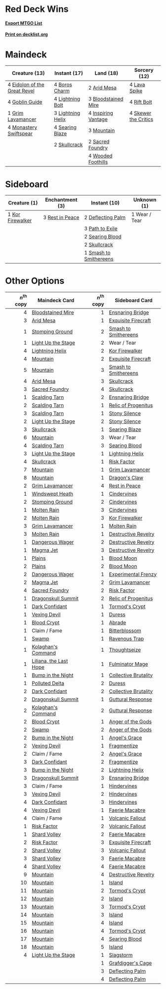 # Red Deck Wins

#### [Export MTGO List](../collection/Red%20Deck%20Wins/Red%20Deck%20Wins.txt)
#### [Print on decklist.org](http://decklist.org/?deckmain=2%09Arid%20Mesa%0A3%09Bloodstained%20Mire%0A4%09Boros%20Charm%0A4%09Eidolon%20of%20the%20Great%20Revel%0A4%09Goblin%20Guide%0A1%09Grim%20Lavamancer%0A4%09Inspiring%20Vantage%0A4%09Lava%20Spike%0A4%09Lightning%20Bolt%0A3%09Lightning%20Helix%0A4%09Monastery%20Swiftspear%0A3%09Mountain%0A4%09Rift%20Bolt%0A2%09Sacred%20Foundry%0A4%09Searing%20Blaze%0A4%09Skewer%20the%20Critics%0A2%09Skullcrack%0A4%09Wooded%20Foothills&deckside=2%09Deflecting%20Palm%0A1%09Kor%20Firewalker%0A3%09Path%20to%20Exile%0A3%09Rest%20in%20Peace%0A2%09Searing%20Blood%0A2%09Skullcrack%0A1%09Smash%20to%20Smithereens%0A1%09Wear%20/%20Tear)
# Maindeck

|                                             Creature (13)                                             |                                        Instant (17)                                        |                                          Land (18)                                           |                                         Sorcery (12)                                          |
|-------------------------------------------------------------------------------------------------------|--------------------------------------------------------------------------------------------|----------------------------------------------------------------------------------------------|-----------------------------------------------------------------------------------------------|
|4 [Eidolon of the Great Revel](http://gatherer.wizards.com/Pages/Card/Details.aspx?multiverseid=442117)|4 [Boros Charm](http://gatherer.wizards.com/Pages/Card/Details.aspx?multiverseid=442188)    |2 [Arid Mesa](http://gatherer.wizards.com/Pages/Card/Details.aspx?multiverseid=405092)        |4 [Lava Spike](http://gatherer.wizards.com/Pages/Card/Details.aspx?multiverseid=79084)         |
|4 [Goblin Guide](http://gatherer.wizards.com/Pages/Card/Details.aspx?multiverseid=425921)              |4 [Lightning Bolt](http://gatherer.wizards.com/Pages/Card/Details.aspx?multiverseid=806)    |3 [Bloodstained Mire](http://gatherer.wizards.com/Pages/Card/Details.aspx?multiverseid=405094)|4 [Rift Bolt](http://gatherer.wizards.com/Pages/Card/Details.aspx?multiverseid=426589)         |
|1 [Grim Lavamancer](http://gatherer.wizards.com/Pages/Card/Details.aspx?multiverseid=430589)           |3 [Lightning Helix](http://gatherer.wizards.com/Pages/Card/Details.aspx?multiverseid=249386)|4 [Inspiring Vantage](http://gatherer.wizards.com/Pages/Card/Details.aspx?multiverseid=417819)|4 [Skewer the Critics](http://gatherer.wizards.com/Pages/Card/Details.aspx?multiverseid=457259)|
|4 [Monastery Swiftspear](http://gatherer.wizards.com/Pages/Card/Details.aspx?multiverseid=438706)      |4 [Searing Blaze](http://gatherer.wizards.com/Pages/Card/Details.aspx?multiverseid=270873)  |3 [Mountain](http://gatherer.wizards.com/Pages/Card/Details.aspx?multiverseid=439859)         |                                                                                               |
|                                                                                                       |2 [Skullcrack](http://gatherer.wizards.com/Pages/Card/Details.aspx?multiverseid=366238)     |2 [Sacred Foundry](http://gatherer.wizards.com/Pages/Card/Details.aspx?multiverseid=405106)   |                                                                                               |
|                                                                                                       |                                                                                            |4 [Wooded Foothills](http://gatherer.wizards.com/Pages/Card/Details.aspx?multiverseid=405116) |                                                                                               |


# Sideboard

|                                       Creature (1)                                        |                                     Enchantment (3)                                      |                                          Instant (10)                                           | Unknown (1) |
|-------------------------------------------------------------------------------------------|------------------------------------------------------------------------------------------|-------------------------------------------------------------------------------------------------|-------------|
|1 [Kor Firewalker](http://gatherer.wizards.com/Pages/Card/Details.aspx?multiverseid=442010)|3 [Rest in Peace](http://gatherer.wizards.com/Pages/Card/Details.aspx?multiverseid=442021)|2 [Deflecting Palm](http://gatherer.wizards.com/Pages/Card/Details.aspx?multiverseid=386516)     |1 Wear / Tear|
|                                                                                           |                                                                                          |3 [Path to Exile](http://gatherer.wizards.com/Pages/Card/Details.aspx?multiverseid=220511)       |             |
|                                                                                           |                                                                                          |2 [Searing Blood](http://gatherer.wizards.com/Pages/Card/Details.aspx?multiverseid=378483)       |             |
|                                                                                           |                                                                                          |2 [Skullcrack](http://gatherer.wizards.com/Pages/Card/Details.aspx?multiverseid=366238)          |             |
|                                                                                           |                                                                                          |1 [Smash to Smithereens](http://gatherer.wizards.com/Pages/Card/Details.aspx?multiverseid=397795)|             |


# Other Options

|*n*<sup>th</sup> copy|                                          Maindeck Card                                          |*n*<sup>th</sup> copy|                                        Sideboard Card                                         |
|--------------------:|-------------------------------------------------------------------------------------------------|--------------------:|-----------------------------------------------------------------------------------------------|
|                    4|[Bloodstained Mire](http://gatherer.wizards.com/Pages/Card/Details.aspx?multiverseid=405094)     |                    1|[Ensnaring Bridge](http://gatherer.wizards.com/Pages/Card/Details.aspx?multiverseid=15866)     |
|                    3|[Arid Mesa](http://gatherer.wizards.com/Pages/Card/Details.aspx?multiverseid=405092)             |                    1|[Exquisite Firecraft](http://gatherer.wizards.com/Pages/Card/Details.aspx?multiverseid=398513) |
|                    1|[Stomping Ground](http://gatherer.wizards.com/Pages/Card/Details.aspx?multiverseid=405110)       |                    2|[Smash to Smithereens](http://gatherer.wizards.com/Pages/Card/Details.aspx?multiverseid=397795)|
|                    1|[Light Up the Stage](http://gatherer.wizards.com/Pages/Card/Details.aspx?multiverseid=457251)    |                    2|Wear / Tear                                                                                    |
|                    4|[Lightning Helix](http://gatherer.wizards.com/Pages/Card/Details.aspx?multiverseid=249386)       |                    2|[Kor Firewalker](http://gatherer.wizards.com/Pages/Card/Details.aspx?multiverseid=442010)      |
|                    4|[Mountain](http://gatherer.wizards.com/Pages/Card/Details.aspx?multiverseid=439859)              |                    2|[Exquisite Firecraft](http://gatherer.wizards.com/Pages/Card/Details.aspx?multiverseid=398513) |
|                    5|[Mountain](http://gatherer.wizards.com/Pages/Card/Details.aspx?multiverseid=439859)              |                    3|[Smash to Smithereens](http://gatherer.wizards.com/Pages/Card/Details.aspx?multiverseid=397795)|
|                    4|[Arid Mesa](http://gatherer.wizards.com/Pages/Card/Details.aspx?multiverseid=405092)             |                    3|[Skullcrack](http://gatherer.wizards.com/Pages/Card/Details.aspx?multiverseid=366238)          |
|                    3|[Sacred Foundry](http://gatherer.wizards.com/Pages/Card/Details.aspx?multiverseid=405106)        |                    4|[Skullcrack](http://gatherer.wizards.com/Pages/Card/Details.aspx?multiverseid=366238)          |
|                    1|[Scalding Tarn](http://gatherer.wizards.com/Pages/Card/Details.aspx?multiverseid=405107)         |                    2|[Ensnaring Bridge](http://gatherer.wizards.com/Pages/Card/Details.aspx?multiverseid=15866)     |
|                    2|[Scalding Tarn](http://gatherer.wizards.com/Pages/Card/Details.aspx?multiverseid=405107)         |                    1|[Relic of Progenitus](http://gatherer.wizards.com/Pages/Card/Details.aspx?multiverseid=174824) |
|                    3|[Scalding Tarn](http://gatherer.wizards.com/Pages/Card/Details.aspx?multiverseid=405107)         |                    1|[Stony Silence](http://gatherer.wizards.com/Pages/Card/Details.aspx?multiverseid=247425)       |
|                    2|[Light Up the Stage](http://gatherer.wizards.com/Pages/Card/Details.aspx?multiverseid=457251)    |                    2|[Stony Silence](http://gatherer.wizards.com/Pages/Card/Details.aspx?multiverseid=247425)       |
|                    3|[Skullcrack](http://gatherer.wizards.com/Pages/Card/Details.aspx?multiverseid=366238)            |                    1|[Searing Blaze](http://gatherer.wizards.com/Pages/Card/Details.aspx?multiverseid=270873)       |
|                    6|[Mountain](http://gatherer.wizards.com/Pages/Card/Details.aspx?multiverseid=439859)              |                    3|Wear / Tear                                                                                    |
|                    4|[Scalding Tarn](http://gatherer.wizards.com/Pages/Card/Details.aspx?multiverseid=405107)         |                    3|[Searing Blood](http://gatherer.wizards.com/Pages/Card/Details.aspx?multiverseid=378483)       |
|                    3|[Light Up the Stage](http://gatherer.wizards.com/Pages/Card/Details.aspx?multiverseid=457251)    |                    1|[Lightning Helix](http://gatherer.wizards.com/Pages/Card/Details.aspx?multiverseid=249386)     |
|                    4|[Skullcrack](http://gatherer.wizards.com/Pages/Card/Details.aspx?multiverseid=366238)            |                    1|[Risk Factor](http://gatherer.wizards.com/Pages/Card/Details.aspx?multiverseid=452863)         |
|                    7|[Mountain](http://gatherer.wizards.com/Pages/Card/Details.aspx?multiverseid=439859)              |                    1|[Grim Lavamancer](http://gatherer.wizards.com/Pages/Card/Details.aspx?multiverseid=430589)     |
|                    8|[Mountain](http://gatherer.wizards.com/Pages/Card/Details.aspx?multiverseid=439859)              |                    1|[Dragon's Claw](http://gatherer.wizards.com/Pages/Card/Details.aspx?multiverseid=129527)       |
|                    2|[Grim Lavamancer](http://gatherer.wizards.com/Pages/Card/Details.aspx?multiverseid=430589)       |                    4|[Rest in Peace](http://gatherer.wizards.com/Pages/Card/Details.aspx?multiverseid=442021)       |
|                    1|[Windswept Heath](http://gatherer.wizards.com/Pages/Card/Details.aspx?multiverseid=405115)       |                    1|[Cindervines](http://gatherer.wizards.com/Pages/Card/Details.aspx?multiverseid=457305)         |
|                    2|[Stomping Ground](http://gatherer.wizards.com/Pages/Card/Details.aspx?multiverseid=405110)       |                    2|[Cindervines](http://gatherer.wizards.com/Pages/Card/Details.aspx?multiverseid=457305)         |
|                    1|[Molten Rain](http://gatherer.wizards.com/Pages/Card/Details.aspx?multiverseid=425928)           |                    3|[Cindervines](http://gatherer.wizards.com/Pages/Card/Details.aspx?multiverseid=457305)         |
|                    2|[Molten Rain](http://gatherer.wizards.com/Pages/Card/Details.aspx?multiverseid=425928)           |                    3|[Kor Firewalker](http://gatherer.wizards.com/Pages/Card/Details.aspx?multiverseid=442010)      |
|                    3|[Grim Lavamancer](http://gatherer.wizards.com/Pages/Card/Details.aspx?multiverseid=430589)       |                    1|[Molten Rain](http://gatherer.wizards.com/Pages/Card/Details.aspx?multiverseid=425928)         |
|                    3|[Molten Rain](http://gatherer.wizards.com/Pages/Card/Details.aspx?multiverseid=425928)           |                    1|[Destructive Revelry](http://gatherer.wizards.com/Pages/Card/Details.aspx?multiverseid=373351) |
|                    1|[Dangerous Wager](http://gatherer.wizards.com/Pages/Card/Details.aspx?multiverseid=240202)       |                    2|[Destructive Revelry](http://gatherer.wizards.com/Pages/Card/Details.aspx?multiverseid=373351) |
|                    1|[Magma Jet](http://gatherer.wizards.com/Pages/Card/Details.aspx?multiverseid=51180)              |                    3|[Destructive Revelry](http://gatherer.wizards.com/Pages/Card/Details.aspx?multiverseid=373351) |
|                    1|[Plains](http://gatherer.wizards.com/Pages/Card/Details.aspx?multiverseid=439856)                |                    1|[Blood Moon](http://gatherer.wizards.com/Pages/Card/Details.aspx?multiverseid=45386)           |
|                    2|[Plains](http://gatherer.wizards.com/Pages/Card/Details.aspx?multiverseid=439856)                |                    2|[Blood Moon](http://gatherer.wizards.com/Pages/Card/Details.aspx?multiverseid=45386)           |
|                    2|[Dangerous Wager](http://gatherer.wizards.com/Pages/Card/Details.aspx?multiverseid=240202)       |                    1|[Experimental Frenzy](http://gatherer.wizards.com/Pages/Card/Details.aspx?multiverseid=452849) |
|                    2|[Magma Jet](http://gatherer.wizards.com/Pages/Card/Details.aspx?multiverseid=51180)              |                    2|[Grim Lavamancer](http://gatherer.wizards.com/Pages/Card/Details.aspx?multiverseid=430589)     |
|                    4|[Sacred Foundry](http://gatherer.wizards.com/Pages/Card/Details.aspx?multiverseid=405106)        |                    2|[Risk Factor](http://gatherer.wizards.com/Pages/Card/Details.aspx?multiverseid=452863)         |
|                    1|[Dragonskull Summit](http://gatherer.wizards.com/Pages/Card/Details.aspx?multiverseid=420909)    |                    2|[Relic of Progenitus](http://gatherer.wizards.com/Pages/Card/Details.aspx?multiverseid=174824) |
|                    1|[Dark Confidant](http://gatherer.wizards.com/Pages/Card/Details.aspx?multiverseid=397731)        |                    1|[Tormod's Crypt](http://gatherer.wizards.com/Pages/Card/Details.aspx?multiverseid=389723)      |
|                    1|[Vexing Devil](http://gatherer.wizards.com/Pages/Card/Details.aspx?multiverseid=278257)          |                    1|[Duress](http://gatherer.wizards.com/Pages/Card/Details.aspx?multiverseid=14557)               |
|                    1|[Blood Crypt](http://gatherer.wizards.com/Pages/Card/Details.aspx?multiverseid=97102)            |                    1|[Abrade](http://gatherer.wizards.com/Pages/Card/Details.aspx?multiverseid=430772)              |
|                    1|Claim / Fame                                                                                     |                    1|[Bitterblossom](http://gatherer.wizards.com/Pages/Card/Details.aspx?multiverseid=397701)       |
|                    1|[Swamp](http://gatherer.wizards.com/Pages/Card/Details.aspx?multiverseid=439858)                 |                    1|[Ravenous Trap](http://gatherer.wizards.com/Pages/Card/Details.aspx?multiverseid=197537)       |
|                    1|[Kolaghan's Command](http://gatherer.wizards.com/Pages/Card/Details.aspx?multiverseid=394613)    |                    1|[Thoughtseize](http://gatherer.wizards.com/Pages/Card/Details.aspx?multiverseid=438676)        |
|                    1|[Liliana, the Last Hope](http://gatherer.wizards.com/Pages/Card/Details.aspx?multiverseid=414388)|                    1|[Fulminator Mage](http://gatherer.wizards.com/Pages/Card/Details.aspx?multiverseid=397686)     |
|                    1|[Bump in the Night](http://gatherer.wizards.com/Pages/Card/Details.aspx?multiverseid=368490)     |                    1|[Collective Brutality](http://gatherer.wizards.com/Pages/Card/Details.aspx?multiverseid=414380)|
|                    1|[Polluted Delta](http://gatherer.wizards.com/Pages/Card/Details.aspx?multiverseid=405104)        |                    2|[Duress](http://gatherer.wizards.com/Pages/Card/Details.aspx?multiverseid=14557)               |
|                    2|[Dark Confidant](http://gatherer.wizards.com/Pages/Card/Details.aspx?multiverseid=397731)        |                    2|[Collective Brutality](http://gatherer.wizards.com/Pages/Card/Details.aspx?multiverseid=414380)|
|                    2|[Dragonskull Summit](http://gatherer.wizards.com/Pages/Card/Details.aspx?multiverseid=420909)    |                    1|[Guttural Response](http://gatherer.wizards.com/Pages/Card/Details.aspx?multiverseid=426628)   |
|                    2|[Kolaghan's Command](http://gatherer.wizards.com/Pages/Card/Details.aspx?multiverseid=394613)    |                    2|[Guttural Response](http://gatherer.wizards.com/Pages/Card/Details.aspx?multiverseid=426628)   |
|                    2|[Blood Crypt](http://gatherer.wizards.com/Pages/Card/Details.aspx?multiverseid=97102)            |                    1|[Anger of the Gods](http://gatherer.wizards.com/Pages/Card/Details.aspx?multiverseid=438682)   |
|                    2|[Swamp](http://gatherer.wizards.com/Pages/Card/Details.aspx?multiverseid=439858)                 |                    2|[Anger of the Gods](http://gatherer.wizards.com/Pages/Card/Details.aspx?multiverseid=438682)   |
|                    2|[Bump in the Night](http://gatherer.wizards.com/Pages/Card/Details.aspx?multiverseid=368490)     |                    1|[Angel's Grace](http://gatherer.wizards.com/Pages/Card/Details.aspx?multiverseid=370545)       |
|                    2|[Vexing Devil](http://gatherer.wizards.com/Pages/Card/Details.aspx?multiverseid=278257)          |                    1|[Fragmentize](http://gatherer.wizards.com/Pages/Card/Details.aspx?multiverseid=417587)         |
|                    2|Claim / Fame                                                                                     |                    2|[Angel's Grace](http://gatherer.wizards.com/Pages/Card/Details.aspx?multiverseid=370545)       |
|                    3|[Dark Confidant](http://gatherer.wizards.com/Pages/Card/Details.aspx?multiverseid=397731)        |                    2|[Fragmentize](http://gatherer.wizards.com/Pages/Card/Details.aspx?multiverseid=417587)         |
|                    3|[Bump in the Night](http://gatherer.wizards.com/Pages/Card/Details.aspx?multiverseid=368490)     |                    2|[Lightning Helix](http://gatherer.wizards.com/Pages/Card/Details.aspx?multiverseid=249386)     |
|                    3|[Dragonskull Summit](http://gatherer.wizards.com/Pages/Card/Details.aspx?multiverseid=420909)    |                    3|[Ensnaring Bridge](http://gatherer.wizards.com/Pages/Card/Details.aspx?multiverseid=15866)     |
|                    3|Claim / Fame                                                                                     |                    1|[Hindervines](http://gatherer.wizards.com/Pages/Card/Details.aspx?multiverseid=366459)         |
|                    3|[Vexing Devil](http://gatherer.wizards.com/Pages/Card/Details.aspx?multiverseid=278257)          |                    2|[Hindervines](http://gatherer.wizards.com/Pages/Card/Details.aspx?multiverseid=366459)         |
|                    4|[Dark Confidant](http://gatherer.wizards.com/Pages/Card/Details.aspx?multiverseid=397731)        |                    3|[Hindervines](http://gatherer.wizards.com/Pages/Card/Details.aspx?multiverseid=366459)         |
|                    4|[Vexing Devil](http://gatherer.wizards.com/Pages/Card/Details.aspx?multiverseid=278257)          |                    1|[Faerie Macabre](http://gatherer.wizards.com/Pages/Card/Details.aspx?multiverseid=201822)      |
|                    4|Claim / Fame                                                                                     |                    1|[Volcanic Fallout](http://gatherer.wizards.com/Pages/Card/Details.aspx?multiverseid=220512)    |
|                    1|[Risk Factor](http://gatherer.wizards.com/Pages/Card/Details.aspx?multiverseid=452863)           |                    2|[Volcanic Fallout](http://gatherer.wizards.com/Pages/Card/Details.aspx?multiverseid=220512)    |
|                    1|[Shard Volley](http://gatherer.wizards.com/Pages/Card/Details.aspx?multiverseid=152837)          |                    2|[Faerie Macabre](http://gatherer.wizards.com/Pages/Card/Details.aspx?multiverseid=201822)      |
|                    2|[Risk Factor](http://gatherer.wizards.com/Pages/Card/Details.aspx?multiverseid=452863)           |                    3|[Exquisite Firecraft](http://gatherer.wizards.com/Pages/Card/Details.aspx?multiverseid=398513) |
|                    2|[Shard Volley](http://gatherer.wizards.com/Pages/Card/Details.aspx?multiverseid=152837)          |                    3|[Volcanic Fallout](http://gatherer.wizards.com/Pages/Card/Details.aspx?multiverseid=220512)    |
|                    3|[Shard Volley](http://gatherer.wizards.com/Pages/Card/Details.aspx?multiverseid=152837)          |                    3|[Faerie Macabre](http://gatherer.wizards.com/Pages/Card/Details.aspx?multiverseid=201822)      |
|                    4|[Shard Volley](http://gatherer.wizards.com/Pages/Card/Details.aspx?multiverseid=152837)          |                    4|[Faerie Macabre](http://gatherer.wizards.com/Pages/Card/Details.aspx?multiverseid=201822)      |
|                    9|[Mountain](http://gatherer.wizards.com/Pages/Card/Details.aspx?multiverseid=439859)              |                    4|[Destructive Revelry](http://gatherer.wizards.com/Pages/Card/Details.aspx?multiverseid=373351) |
|                   10|[Mountain](http://gatherer.wizards.com/Pages/Card/Details.aspx?multiverseid=439859)              |                    1|[Island](http://gatherer.wizards.com/Pages/Card/Details.aspx?multiverseid=439857)              |
|                   11|[Mountain](http://gatherer.wizards.com/Pages/Card/Details.aspx?multiverseid=439859)              |                    2|[Tormod's Crypt](http://gatherer.wizards.com/Pages/Card/Details.aspx?multiverseid=389723)      |
|                   12|[Mountain](http://gatherer.wizards.com/Pages/Card/Details.aspx?multiverseid=439859)              |                    2|[Island](http://gatherer.wizards.com/Pages/Card/Details.aspx?multiverseid=439857)              |
|                   13|[Mountain](http://gatherer.wizards.com/Pages/Card/Details.aspx?multiverseid=439859)              |                    3|[Tormod's Crypt](http://gatherer.wizards.com/Pages/Card/Details.aspx?multiverseid=389723)      |
|                   14|[Mountain](http://gatherer.wizards.com/Pages/Card/Details.aspx?multiverseid=439859)              |                    3|[Island](http://gatherer.wizards.com/Pages/Card/Details.aspx?multiverseid=439857)              |
|                   15|[Mountain](http://gatherer.wizards.com/Pages/Card/Details.aspx?multiverseid=439859)              |                    4|[Island](http://gatherer.wizards.com/Pages/Card/Details.aspx?multiverseid=439857)              |
|                   16|[Mountain](http://gatherer.wizards.com/Pages/Card/Details.aspx?multiverseid=439859)              |                    4|[Tormod's Crypt](http://gatherer.wizards.com/Pages/Card/Details.aspx?multiverseid=389723)      |
|                   17|[Mountain](http://gatherer.wizards.com/Pages/Card/Details.aspx?multiverseid=439859)              |                    4|[Searing Blood](http://gatherer.wizards.com/Pages/Card/Details.aspx?multiverseid=378483)       |
|                   18|[Mountain](http://gatherer.wizards.com/Pages/Card/Details.aspx?multiverseid=439859)              |                    5|[Island](http://gatherer.wizards.com/Pages/Card/Details.aspx?multiverseid=439857)              |
|                    4|[Light Up the Stage](http://gatherer.wizards.com/Pages/Card/Details.aspx?multiverseid=457251)    |                    1|[Slagstorm](http://gatherer.wizards.com/Pages/Card/Details.aspx?multiverseid=214054)           |
|                     |                                                                                                 |                    1|[Grafdigger's Cage](http://gatherer.wizards.com/Pages/Card/Details.aspx?multiverseid=278452)   |
|                     |                                                                                                 |                    3|[Deflecting Palm](http://gatherer.wizards.com/Pages/Card/Details.aspx?multiverseid=386516)     |
|                     |                                                                                                 |                    4|[Deflecting Palm](http://gatherer.wizards.com/Pages/Card/Details.aspx?multiverseid=386516)     |

